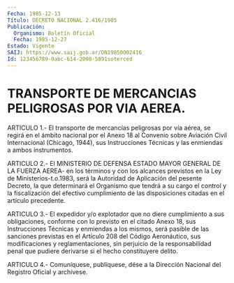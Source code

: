 ```yaml
---
Fecha: 1985-12-13
Título: DECRETO NACIONAL 2.416/1985
Publicación:
  Organismo: Boletín Oficial
  Fecha: 1985-12-27
Estado: Vigente
SAIJ: https://www.saij.gob.ar/DN19850002416
Id: 123456789-0abc-614-2000-5891soterced
---
```

# TRANSPORTE DE MERCANCIAS PELIGROSAS POR VIA AEREA.

<a id="1"></a>
ARTICULO  1.- El transporte de mercancías peligrosas por vía aérea, se regirá en  el  ámbito nacional por el Anexo 18 al Convenio sobre Aviación Civil Internacional  (Chicago,  1944),  sus  Instrucciones Técnicas y las enmiendas a ambos instrumentos.

<a id="2"></a>
ARTICULO  2.-  El  MINISTERIO DE DEFENSA ESTADO MAYOR GENERAL DE LA FUERZA AEREA- en los  términos  y  con los alcances previstos en la Ley de Ministerios-t.o.1983, será la  Autoridad  de  Aplicación del pesente  Decreto, la que determinará el Organismo que tendrá  a  su cargo el control  y  la  fiscalización del efectivo cumplimiento de las disposiciones citadas en el artículo precedente.

<a id="3"></a>
ARTICULO  3.- El expedidor y/o explotador que no diere cumplimiento a sus obligaciones,  conforme  con  lo  previsto en el citado Anexo 18,  sus  Instrucciones Técnicas y enmiendas  a  los  mismos,  será pasible de  las  sanciones  previstas en el Artículo 208 del Código Aeronáutico, sus modificaciones  y  reglamentaciones, sin perjuicio de  la  responsabilidad penal que pudiere  derivarse  si  el  hecho constituyere delito.

<a id="4"></a>
ARTICULO  4.- Comuníquese, publíquese, dése a la Dirección Nacional del Registro Oficial y archívese.